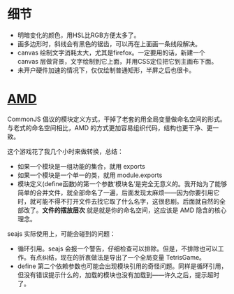 
# 细节

* 明暗变化的颜色，用HSL比RGB方便太多了。
* 画多边形时，斜线会有黑色的锯齿，可以再在上面画一条线段解决。
* canvas 绘制文字消耗太大，尤其是firefox。一定要用的话，新建一个 canvas 层做背景，文字绘制到它上面，并用CSS定位把它到主画布下面。
* 未开户硬件加速的情况下，仅仅绘制普通矩形，半屏之后也很卡。

# [AMD](http://wiki.commonjs.org/wiki/Modules/AsynchronousDefinition)

CommonJS 倡议的模块定义方式，干掉了老套的用全局变量做命名空间的形式。
与老式的命名空间相比，AMD 的方式更加容易组织代码，结构也更干净、更一致。

这个游戏花了我几个小时来做转换，总结：

* 如果一个模块是一组功能的集合，就用 exports
* 如果一个模块是一个单一的类，就用 module.exports
* 模块定义(define函数)的第一个参数‘模块名’是完全无意义的。我开始为了能够简单的合并文件，就全部命名了一遍，后面发现太麻烦——因为你要引用它时，就可能不得不打开文件去找它取了什么名字，这很悲剧。后面就自然的全部改了。**文件的摆放层次** 就是就是你的命名空间，这应该是 AMD 隐含的核心理念。

seajs 实际使用上，可能会碰到的问题：

* 循环引用。seajs 会报一个警告，仔细检查可以排除。但是，不排除也可以工作。有点纠结，现在的折衷做法是导出了一个全局变量 TetrisGame。
* define 第二个依赖参数也可能会出现模块引用的奇怪问题。同样是循环引用，但没有错误提示什么的，加载的模块也没有加载到——许久之后，提示超时了。